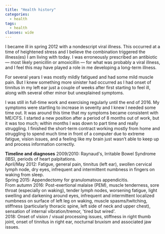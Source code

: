 ```yaml
---
title: "Health history"
categories:
  - health
tags:
  - health
classes: wide
---
```

I became ill in spring 2012 with a nondescript viral illness. This occurred at a time of heightened stress and I believe the combination triggered the illness(es) I am living with today. I was erroneously prescribed an antibiotic — most likely penicillin or amoxicillin — for what was probably a viral illness, and I feel this may have played a role in me developing a long-term illness.

For several years I was mostly mildly fatigued and had some mild muscle pain. But I knew something more sinister had occurred as I had onset of tinnitus in my left ear just a couple of weeks after first starting to feel ill, along with several other minor but unexplained symptoms.

I was still in full-time work and exercising regularly until the end of 2016. My symptoms were startling to increase in severity and I knew I needed some time out. It was around this time that my symptoms became consistent with ME/CFS. I started a new position after a period of 8 months out of work, but it was too much; within months I was down to part time and really struggling. I finished the short-term contract working mostly from home and struggling to spend much time in front of a computer due to extreme fatigue, vision issues, and a feeling like my brain just wasn’t able to keep up and process information correctly.

**Timeline and diagnoses**
2009/2010: Raynaud's, Irritable Bowel Syndrome (IBS), periods of heart palpitations.  
April/May 2012: Fatigue, general pain, tinnitus (left ear), swollen cervical lymph node, dry eyes, infrequent and intermittent numbness in fingers on waking from sleep.     
Spring 2015: Appendectomy for granulomatous appendicitis.   
From autumn 2016: Post-exertional malaise (PEM), muscle tenderness, sore throat (especially on waking), tender lymph nodes, worsening fatigue, light swelling and darkening around eyes, infrequent and intermittent localized numbness on surface of left leg on waking, muscle spasms/twitching, stiffness (particularly thoracic spine, left side of neck and upper chest), sensation of internal vibration/tremor, 'tired but wired'.  
2018: Onset of vision / visual processing issues, stiffness in right thumb joint, onset of tinnitus in right ear, nocturnal bruxism and associated jaw issues.  
